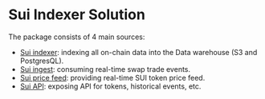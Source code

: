 # Sui Indexer Solution

The package consists of 4 main sources:

- [Sui indexer](./sui-indexer/): indexing all on-chain data into the Data warehouse (S3 and PostgresQL).
- [Sui ingest](./sui-ingest/): consuming real-time swap trade events.
- [Sui price feed](./sui-price-feed/): providing real-time SUI token price feed.
- [Sui API](./sui-api/): exposing API for tokens, historical events, etc.
